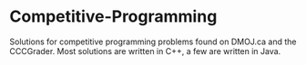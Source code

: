 # Competitive-Programming
Solutions for competitive programming problems found on DMOJ.ca and the CCCGrader. Most solutions are written in C++, a few are written in Java.
